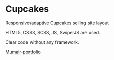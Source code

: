 # Cupcakes

Responsive/adaptive Cupcakes selling site layout

HTML5, CSS3, SCSS, JS, SwiperJS are used.

Clear code without any framework.

<a href="https://irynavdovychenko.github.io/Mumair-portfolio/">Mumair-portfolio</a>
